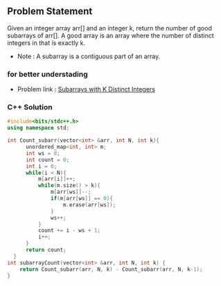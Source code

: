 ## Problem Statement

Given an integer array arr[] and an integer k, return the number of good subarrays of arr[]. A good array is an array where the number of distinct integers in that is exactly k.

- Note : A subarray is a contiguous part of an array.

### for better understading
- Problem link : [Subarrays with K Distinct Integers](https://www.geeksforgeeks.org/problems/subarrays-with-k-different-integers/1?page=1&category=sliding-window&status=solved&sortBy=difficulty)

### C++ Solution

```cpp
#include<bits/stdc++.h>
using namespace std;

int Count_subarr(vector<int> &arr, int N, int k){
      unordered_map<int, int> m;
      int ws = 0;
      int count = 0;
      int i = 0;
      while(i < N){
          m[arr[i]]++;
          while(m.size() > k){
              m[arr[ws]]--;
              if(m[arr[ws]] == 0){
                  m.erase(arr[ws]);
              }
              ws++;
          }
          count += i - ws + 1;
          i++;
      }
      return count;
  }
int subarrayCount(vector<int> &arr, int N, int k) {
    return Count_subarr(arr, N, k) - Count_subarr(arr, N, k-1);
}
```